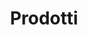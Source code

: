 ---
title: Prodotti

images:
  - url: /img/placeholder.jpg
    alt: prodotti
    
link: /prodotti/

---